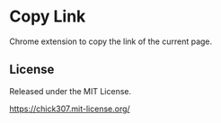# Copy Link

Chrome extension to copy the link of the current page.

## License

Released under the MIT License.

https://chick307.mit-license.org/
